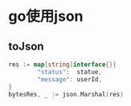 # go使用json

## toJson
```go
res := map[string]interface{}{
        "status":  statue,
        "message": userId,
}
bytesRes, _ := json.Marshal(res)
```
